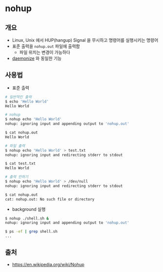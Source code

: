 # nohup

## 개요
- Linux, Unix 에서 HUP(hangup) Signal 을 무시하고 명령어를 실행시키는 명령어
- 표준 출력을 `nohup.out` 파일에 출력함
    + 파일 위치는 변경이 가능하다
- [daemonize](https://github.com/bmc/daemonize) 와 동일한 기능

## 사용법
- 표준 출력
```bash
# 일반적인 출력
$ echo 'Hello World'
Hello World

# nohup
$ nohup echo 'Hello World'
nohup: ignoring input and appending output to 'nohup.out'

$ cat nohup.out
Hello World

# 파일 출력
$ nohup echo 'Hello World' > test.txt
nohup: ignoring input and redirecting stderr to stdout

$ cat test.txt
Hello World

# 출력 안하기
$ nohup echo 'Hello World' > /dev/null
nohup: ignoring input and redirecting stderr to stdout

$ cat nohup.out
cat: nohup.out: No such file or directory
```

- background 실행
```bash
$ nohup ./shell.sh &
nohup: ignoring input and appending output to 'nohup.out'

$ ps -ef | grep shell.sh
...
```

## 출처
- https://en.wikipedia.org/wiki/Nohup
